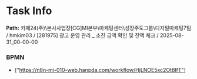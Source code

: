 # Task Info

**Path:** 카페24(주)\본사사업장\[CG]MI본부\마케팅센터\성장주도그룹\디지털마케팅7팀 / hmkim03 / [281975] 광고 운영 관리 _ 소진 금액 확인 및 잔액 체크 / 2025-08-31_00-00-00

### BPMN
- ["https://n8n-mi-010-web.hanpda.com/workflow/HjLNOE5xc2Ot8lfT"]

